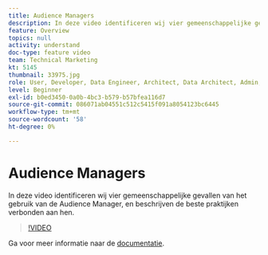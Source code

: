 ```yaml
---
title: Audience Managers
description: In deze video identificeren wij vier gemeenschappelijke gevallen van het gebruik van de Audience Manager, en beschrijven de beste praktijken verbonden aan hen.
feature: Overview
topics: null
activity: understand
doc-type: feature video
team: Technical Marketing
kt: 5145
thumbnail: 33975.jpg
role: User, Developer, Data Engineer, Architect, Data Architect, Admin, Leader
level: Beginner
exl-id: b0ed3450-0a0b-4bc3-b579-b57bfea116d7
source-git-commit: 086071ab04551c512c5415f091a8054123bc6445
workflow-type: tm+mt
source-wordcount: '58'
ht-degree: 0%

---
```


# Audience Managers

In deze video identificeren wij vier gemeenschappelijke gevallen van het gebruik van de Audience Manager, en beschrijven de beste praktijken verbonden aan hen.

>[!VIDEO](https://video.tv.adobe.com/v/33975/?quality=12)

Ga voor meer informatie naar de [documentatie](https://experienceleague.adobe.com/docs/audience-manager/user-guide/aam-home.html).
